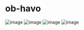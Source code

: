# ob-havo
![image](https://user-images.githubusercontent.com/48023644/182045794-0e031c45-f51f-4797-9dc7-d72c972713fb.png)
![image](https://user-images.githubusercontent.com/48023644/182045808-18731138-4cb3-4c47-b0b4-9fe4083ee5fc.png)
![image](https://user-images.githubusercontent.com/48023644/182045820-127e1d92-2c42-4933-b5d8-36f7161713b6.png)
![image](https://user-images.githubusercontent.com/48023644/182045823-2478befe-f50e-4114-b9a1-48968d664aaa.png)

